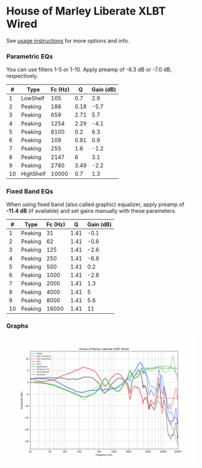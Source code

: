 # House of Marley Liberate XLBT Wired
See [usage instructions](https://github.com/jaakkopasanen/AutoEq#usage) for more options and info.

### Parametric EQs
You can use filters 1-5 or 1-10. Apply preamp of -6.3 dB or -7.0 dB, respectively.

|   # | Type      |   Fc (Hz) |    Q |   Gain (dB) |
|-----|-----------|-----------|------|-------------|
|   1 | LowShelf  |       105 | 0.7  |         2.9 |
|   2 | Peaking   |       188 | 0.18 |        -5.7 |
|   3 | Peaking   |       659 | 2.71 |         5.7 |
|   4 | Peaking   |      1254 | 2.29 |        -4.1 |
|   5 | Peaking   |      8100 | 0.2  |         6.3 |
|   6 | Peaking   |       109 | 0.91 |         0.9 |
|   7 | Peaking   |       255 | 1.6  |        -1.2 |
|   8 | Peaking   |      2147 | 6    |         3.1 |
|   9 | Peaking   |      2780 | 3.49 |        -2.2 |
|  10 | HighShelf |     10000 | 0.7  |         1.3 |

### Fixed Band EQs
When using fixed band (also called graphic) equalizer, apply preamp of **-11.4 dB** (if available) and set gains manually with these parameters.

|   # | Type    |   Fc (Hz) |    Q |   Gain (dB) |
|-----|---------|-----------|------|-------------|
|   1 | Peaking |        31 | 1.41 |        -0.1 |
|   2 | Peaking |        62 | 1.41 |        -0.6 |
|   3 | Peaking |       125 | 1.41 |        -2.6 |
|   4 | Peaking |       250 | 1.41 |        -6.8 |
|   5 | Peaking |       500 | 1.41 |         0.2 |
|   6 | Peaking |      1000 | 1.41 |        -2.8 |
|   7 | Peaking |      2000 | 1.41 |         1.3 |
|   8 | Peaking |      4000 | 1.41 |         5   |
|   9 | Peaking |      8000 | 1.41 |         5.6 |
|  10 | Peaking |     16000 | 1.41 |        11   |

### Graphs
![](./House%20of%20Marley%20Liberate%20XLBT%20Wired.png)

